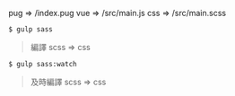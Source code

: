 pug => /index.pug
vue => /src/main.js
css => /src/main.scss


`$ gulp sass`
> 編譯 scss => css

`$ gulp sass:watch`
> 及時編譯 scss => css